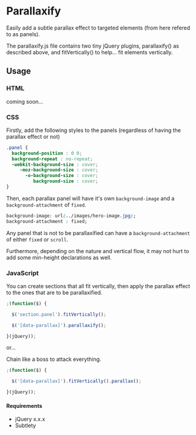 # Parallaxify

Easily add a subtle parallax effect to targeted elements (from here refered to as panels).

The parallaxify.js file contains two tiny jQuery plugins, parallaxify() as described above, and fitVertically() to help... fit elements vertically.

## Usage

### HTML

coming soon...

### CSS

Firstly, add the following styles to the panels (regardless of having the parallax effect or not)

```css
.panel {
  background-position : 0 0;
  background-repeat : no-repeat;
  -webkit-background-size : cover;
     -moz-background-size : cover;
       -o-background-size : cover;
          background-size : cover;
}
```

Then, each parallax panel will have it's own `background-image` and a `background-attachment` of `fixed`.

```css
background-image: url(../images/hero-image.jpg);
background-attachment : fixed;
```

Any panel that is not to be parallaxified can have a `background-attachment` of either `fixed` or `scroll`.

Furthermore, depending on the nature and vertical flow, it may not hurt to add some min-height declarations as well.

### JavaScript

You can create sections that all fit vertically, then apply the parallax effect to the ones that are to be parallaxified.

```javascript
;(function($) {

  $('section.panel').fitVertically();

  $('[data-parallax]').parallaxify();

}(jQuery));
```

or...

Chain like a boss to attack everything.

```javascript
;(function($) {

  $('[data-parallax]').fitVertically().parallax();

}(jQuery));
```

#### Requirements

- jQuery x.x.x
- Subtlety
